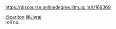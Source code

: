 https://discourse.onlinedegree.iitm.ac.in/t/169369

<a class="mention" href="/u/carlton">@carlton</a> <a class="mention" href="/u/jivraj">@Jivraj</a><br/>
roll no.